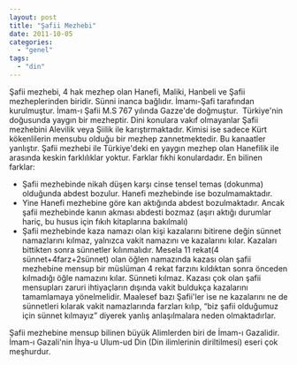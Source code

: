 ```yaml
---
layout: post
title: "Şafii Mezhebi"
date: 2011-10-05
categories: 
  - "genel"
tags: 
  - "din"
---
```


Şafii mezhebi, 4 hak mezhep olan Hanefi, Maliki, Hanbeli ve Şafii mezheplerinden biridir. Sünni inanca bağlıdır. İmamı-Şafi tarafından kurulmuştur. İmam-ı Şafii M.S 767 yılında Gazze'de doğmuştur.  Türkiye'nin doğusunda yaygın bir mezheptir. Dini konulara vakıf olmayanlar Şafii mezhebini Alevilik veya Şiilik ile karıştırmaktadır. Kimisi ise sadece Kürt kökenlilerin mensubu olduğu bir mezhep zannetmektedir. Bu kanaatler yanlıştır. Şafii mezhebi ile Türkiye'deki en yaygın mezhep olan Hanefilik ile arasında keskin farklılıklar yoktur. Farklar fıkhi konulardadır. En bilinen farklar:

- Şafii mezhebinde nikah düşen karşı cinse tensel temas (dokunma) olduğunda abdest bozulur. Hanefi mezhebinde ise bozulmamaktadır.
- Yine Hanefi mezhebine göre kan aktığında abdest bozulmaktadır. Ancak şafii mezhebinde kanın akması abdesti bozmaz (aşırı aktığı durumlar hariç, bu husus için fıkıh kitaplarına bakılmalı)
- Şafii mezhebinde kaza namazı olan kişi kazalarını bitirene değin sünnet namazlarını kılmaz, yalnızca vakit namazını ve kazalarını kılar. Kazaları bittikten sonra sünnetler kılınmalıdır. Mesela 11 rekat(4 sünnet+4farz+2sünnet) olan öğlen namazında kazası olan şafii mezhebine mensup bir müslüman 4 rekat farzını kıldıktan sonra önceden kılmadığı öğle namazını kılar. Sünneti kılmaz. Kazası çok olan şafii mensupları zaruri ihtiyaçların dışında vakit buldukça kazalarını tamamlamaya yönelmelidir. Maalesef bazı Şafii'ler ise ne kazalarını ne de sünnetleri kılarak vakit namazlarında farzları kılıp, “biz şafii olduğumuz için sünnet kılmayız” diyerek yanlış anlaşılmalara neden olmaktadırlar.

Şafii mezhebine mensup bilinen büyük Alimlerden biri de İmam-ı Gazalidir. İmam-ı Gazali'nin İhya-u Ulum-ud Din (Din ilimlerinin diriltilmesi) eseri çok meşhurdur.
